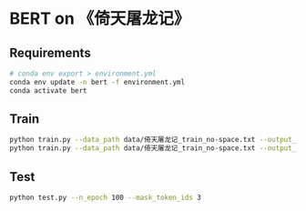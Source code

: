 # BERT on 《倚天屠龙记》

## Requirements
```bash
# conda env export > environment.yml
conda env update -n bert -f environment.yml
conda activate bert
```

## Train
```bash
python train.py --data_path data/倚天屠龙记_train_no-space.txt --output_dir outputs --batch_size 32
python train.py --data_path data/倚天屠龙记_train_no-space.txt --output_dir outputs --batch_size 32 --epochs 100 --resume_from_epoch 9
```

## Test
```bash
python test.py --n_epoch 100 --mask_token_ids 3
```